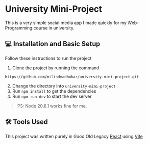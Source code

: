 # University Mini-Project

This is a very simple social media app I made quickly for my Web-Programming course in university.

## 💻 Installation and Basic Setup
Follow these instructions to run the project
1. Clone the project by running the command
```
https://github.com/milindmadhukar/university-mini-project.git
```
2. Change the directory into `university-mini-project`
3. Run `npm install` to get the dependencies
4. Run `npm run dev` to start the dev server

> PS: Node 20.8.1 works fine for me.

## ️️🛠️ Tools Used

This project was written purely in Good Old Legacy [React](https://legacy.reactjs.org/) using [Vite](https://vitejs.dev/)
